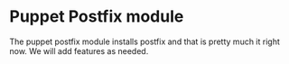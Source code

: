 # Puppet Postfix module

The puppet postfix module installs postfix and that is pretty much it
right now. We will add features as needed.

